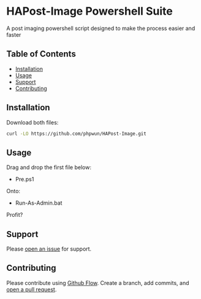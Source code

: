 # HAPost-Image Powershell Suite

A post imaging powershell script designed to make the process easier and faster

## Table of Contents

- [Installation](#installation)
- [Usage](#usage)
- [Support](#support)
- [Contributing](#contributing)

## Installation

Download both files:

```sh
curl -LO https://github.com/phpwun/HAPost-Image.git
```

## Usage

Drag and drop the first file below:

- Pre.ps1

Onto:
- Run-As-Admin.bat

Profit?

## Support

Please [open an issue](https://github.com/fraction/readme-boilerplate/issues/new) for support.

## Contributing

Please contribute using [Github Flow](https://guides.github.com/introduction/flow/). Create a branch, add commits, and [open a pull request](https://github.com/fraction/readme-boilerplate/compare/).
